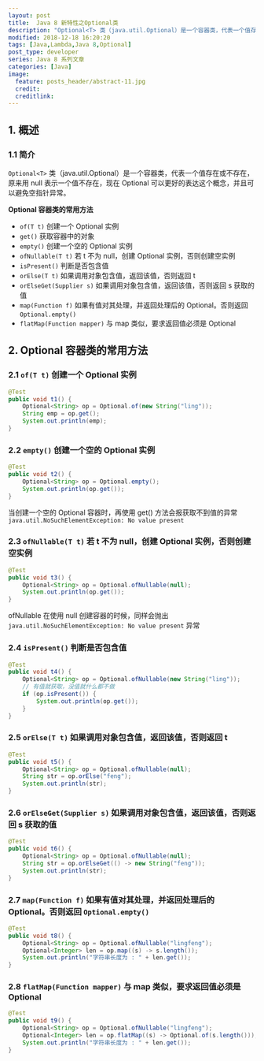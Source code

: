 ```yaml
---
layout: post
title:  Java 8 新特性之Optional类
description: "Optional<T> 类（java.util.Optional）是一个容器类，代表一个值存在或不存在，原来用 null 表示一个值不存在，现在 Optional 可以更好的表达这个概念，并且可以避免空指针异常。"
modified: 2018-12-18 16:20:20
tags: [Java,Lambda,Java 8,Optional]
post_type: developer
series: Java 8 系列文章
categories: [Java]
image:
  feature: posts_header/abstract-11.jpg
  credit:
  creditlink:
---
```



## 1. 概述

### 1.1 简介

`Optional<T>` 类（java.util.Optional）是一个容器类，代表一个值存在或不存在，原来用 null 表示一个值不存在，现在 Optional 可以更好的表达这个概念，并且可以避免空指针异常。

**Optional 容器类的常用方法**
- `of(T t)` 创建一个 Optional 实例
- `get()` 获取容器中的对象
- `empty()` 创建一个空的 Optional 实例
- `ofNullable(T t)` 若 t 不为 null，创建 Optional 实例，否则创建空实例
- `isPresent()` 判断是否包含值
- `orElse(T t)` 如果调用对象包含值，返回该值，否则返回 t
- `orElseGet(Supplier s)` 如果调用对象包含值，返回该值，否则返回 s 获取的值
- `map(Function f)` 如果有值对其处理，并返回处理后的 Optional。否则返回 `Optional.empty()`
- `flatMap(Function mapper)` 与 map 类似，要求返回值必须是 Optional


## 2. Optional 容器类的常用方法

### 2.1 `of(T t)` 创建一个 Optional 实例


```java
@Test
public void t1() {
    Optional<String> op = Optional.of(new String("ling"));
    String emp = op.get();
    System.out.println(emp);
}
```

### 2.2 `empty()` 创建一个空的 Optional 实例


```java
@Test
public void t2() {
    Optional<String> op = Optional.empty();
    System.out.println(op.get());
}
```

当创建一个空的 Optional 容器时，再使用 get() 方法会报获取不到值的异常 `java.util.NoSuchElementException: No value present`

### 2.3 `ofNullable(T t)` 若 t 不为 null，创建 Optional 实例，否则创建空实例

```java
@Test
public void t3() {
    Optional<String> op = Optional.ofNullable(null);
    System.out.println(op.get());
}
```

ofNullable 在使用 null 创建容器的时候，同样会抛出 `java.util.NoSuchElementException: No value present` 异常

### 2.4 `isPresent()` 判断是否包含值

```java
@Test
public void t4() {
    Optional<String> op = Optional.ofNullable(new String("ling"));
    // 有值就获取，没值就什么都不做
    if (op.isPresent()) {
        System.out.println(op.get());
    }
}
```

### 2.5 `orElse(T t)` 如果调用对象包含值，返回该值，否则返回 t

```java
@Test
public void t5() {
    Optional<String> op = Optional.ofNullable(null);
    String str = op.orElse("feng");
    System.out.println(str);
}
```

### 2.6 `orElseGet(Supplier s)` 如果调用对象包含值，返回该值，否则返回 s 获取的值
```java
@Test
public void t6() {
    Optional<String> op = Optional.ofNullable(null);
    String str = op.orElseGet(() -> new String("feng"));
    System.out.println(str);
}
```


### 2.7 `map(Function f)` 如果有值对其处理，并返回处理后的 Optional。否则返回 `Optional.empty()`

```java
@Test
public void t8() {
    Optional<String> op = Optional.ofNullable("lingfeng");
    Optional<Integer> len = op.map((s) -> s.length());
    System.out.println("字符串长度为 : " + len.get());
}
```

### 2.8 `flatMap(Function mapper)` 与 map 类似，要求返回值必须是 Optional

```java
@Test
public void t9() {
    Optional<String> op = Optional.ofNullable("lingfeng");
    Optional<Integer> len = op.flatMap((s) -> Optional.of(s.length()));
    System.out.println("字符串长度为 : " + len.get());
}
```